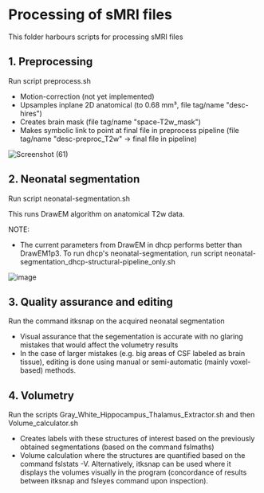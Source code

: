 # Processing of sMRI files

This folder harbours scripts for processing sMRI files

## 1. Preprocessing
Run script preprocess.sh

- Motion-correction (not yet implemented)
- Upsamples inplane 2D anatomical (to 0.68 mm³, file tag/name "desc-hires")
- Creates brain mask (file tag/name "space-T2w_mask")
- Makes symbolic link to point at final file in preprocess pipeline (file tag/name "desc-preproc_T2w" -> final file in pipeline)

![Screenshot (61)](https://user-images.githubusercontent.com/80758491/227244469-068f382c-0857-4683-a686-454c817121fe.png)



## 2. Neonatal segmentation
Run script neonatal-segmentation.sh

This runs DrawEM algorithm on anatomical T2w data.

NOTE: 
- The current parameters from DrawEM in dhcp performs better than DrawEM1p3. To run dhcp's neonatal-segmentation, run script neonatal-segmentation_dhcp-structural-pipeline_only.sh

![image](https://user-images.githubusercontent.com/80758491/227246242-cc0cdd3b-7d2f-421c-8953-2df15188a288.png)


## 3. Quality assurance and editing
Run the command itksnap on the acquired neonatal segmentation
- Visual assurance that the segementation is accurate with no glaring mistakes that would affect the volumetry results
- In the case of larger mistakes (e.g. big areas of CSF labeled as brain tissue), editing is done using manual or semi-automatic (mainly voxel-based) methods.


## 4. Volumetry
Run the scripts Gray_White_Hippocampus_Thalamus_Extractor.sh and then Volume_calculator.sh
- Creates labels with these structures of interest based on the previously obtained segmentations (based on the command fslmaths)
- Volume calculation where the structures are quantified based on the command fslstats -V. Alternatively, itksnap can be used where it displays the volumes visually in the program (concordance of results between itksnap and fsleyes command upon inspection). 
